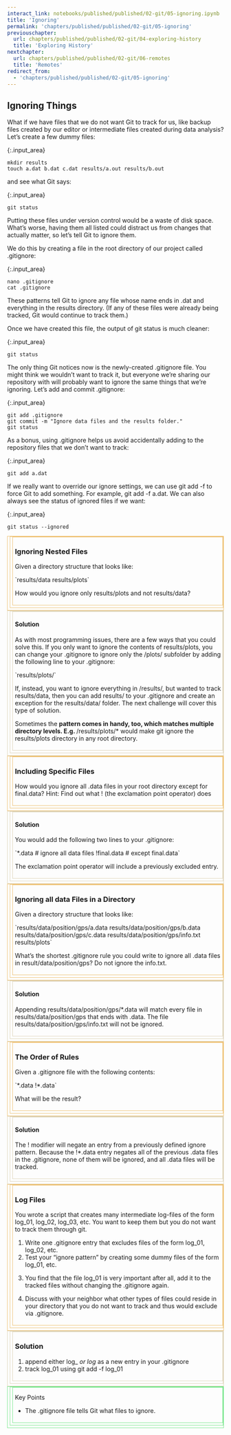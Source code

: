 ```yaml
---
interact_link: notebooks/published/published/02-git/05-ignoring.ipynb
title: 'Ignoring'
permalink: 'chapters/published/published/02-git/05-ignoring'
previouschapter:
  url: chapters/published/published/02-git/04-exploring-history
  title: 'Exploring History'
nextchapter:
  url: chapters/published/published/02-git/06-remotes
  title: 'Remotes'
redirect_from:
  - 'chapters/published/published/02-git/05-ignoring'
---
```


## Ignoring Things

What if we have files that we do not want Git to track for us, like backup files created by our editor or intermediate files created during data analysis? Let’s create a few dummy files:


{:.input_area}
```xonsh
mkdir results
touch a.dat b.dat c.dat results/a.out results/b.out
```

and see what Git says:


{:.input_area}
```xonsh
git status
```

Putting these files under version control would be a waste of disk space. What’s worse, having them all listed could distract us from changes that actually matter, so let’s tell Git to ignore them.

We do this by creating a file in the root directory of our project called .gitignore:


{:.input_area}
```xonsh
nano .gitignore
cat .gitignore
```

These patterns tell Git to ignore any file whose name ends in .dat and everything in the results directory. (If any of these files were already being tracked, Git would continue to track them.)

Once we have created this file, the output of git status is much cleaner:


{:.input_area}
```xonsh
git status
```

The only thing Git notices now is the newly-created .gitignore file. You might think we wouldn’t want to track it, but everyone we’re sharing our repository with will probably want to ignore the same things that we’re ignoring. Let’s add and commit .gitignore:


{:.input_area}
```xonsh
git add .gitignore
git commit -m "Ignore data files and the results folder."
git status
```

As a bonus, using .gitignore helps us avoid accidentally adding to the repository files that we don’t want to track:


{:.input_area}
```xonsh
git add a.dat
```

If we really want to override our ignore settings, we can use git add -f to force Git to add something. For example, git add -f a.dat. We can also always see the status of ignored files if we want:


{:.input_area}
```xonsh
git status --ignored
```

<div style='padding-left: 5px; padding-top: 0; padding-bottom: 0; padding-right: 0; border: 1px solid; border-color: #eec275; padding-bottom: 5px;'><div style='padding-left: 5px; padding-top: 0; padding-bottom: 0; padding-right: 0; border: 1px solid; border-color: #eec275; padding-bottom: 5px;'><div style='padding-left: 5px; padding-top: 0; padding-bottom: 0; padding-right: 0; border: 1px solid; border-color: #eec275; padding-bottom: 5px;'><h3>Ignoring Nested Files</h3>
<p>Given a directory structure that looks like:</p>
<p>`results/data
results/plots`</p>
<p>How would you ignore only results/plots and not results/data?</p></div></div></div>

<div style='padding-left: 5px; padding-top: 0; padding-bottom: 0; padding-right: 0; border: 1px solid; border-color: #ded4b9; padding-bottom: 5px;'><div style='padding-left: 5px; padding-top: 0; padding-bottom: 0; padding-right: 0; border: 1px solid; border-color: #ded4b9; padding-bottom: 5px;'><div style='padding-left: 5px; padding-top: 0; padding-bottom: 0; padding-right: 0; border: 1px solid; border-color: #ded4b9; padding-bottom: 5px;'><h4>Solution</h4>
<p>As with most programming issues, there are a few ways that you could solve this. If you only want to ignore the contents of results/plots, you can change your .gitignore to ignore only the /plots/ subfolder by adding the following line to your .gitignore:</p>
<p>`results/plots/`</p>
<p>If, instead, you want to ignore everything in /results/, but wanted to track results/data, then you can add results/ to your .gitignore and create an exception for the results/data/ folder. The next challenge will cover this type of solution.</p>
<p>Sometimes the <strong> pattern comes in handy, too, which matches multiple directory levels. E.g. </strong>/results/plots/* would make git ignore the results/plots directory in any root directory.</p></div></div></div>

<div style='padding-left: 5px; padding-top: 0; padding-bottom: 0; padding-right: 0; border: 1px solid; border-color: #eec275; padding-bottom: 5px;'><div style='padding-left: 5px; padding-top: 0; padding-bottom: 0; padding-right: 0; border: 1px solid; border-color: #eec275; padding-bottom: 5px;'><div style='padding-left: 5px; padding-top: 0; padding-bottom: 0; padding-right: 0; border: 1px solid; border-color: #eec275; padding-bottom: 5px;'><h3>Including Specific Files</h3>
<p>How would you ignore all .data files in your root directory except for final.data? Hint: Find out what ! (the exclamation point operator) does</p></div></div></div>

<div style='padding-left: 5px; padding-top: 0; padding-bottom: 0; padding-right: 0; border: 1px solid; border-color: #ded4b9; padding-bottom: 5px;'><div style='padding-left: 5px; padding-top: 0; padding-bottom: 0; padding-right: 0; border: 1px solid; border-color: #ded4b9; padding-bottom: 5px;'><div style='padding-left: 5px; padding-top: 0; padding-bottom: 0; padding-right: 0; border: 1px solid; border-color: #ded4b9; padding-bottom: 5px;'><h4>Solution</h4>
<p>You would add the following two lines to your .gitignore:</p>
<p>`*.data           # ignore all data files
!final.data      # except final.data`</p>
<p>The exclamation point operator will include a previously excluded entry.</p></div></div></div>

<div style='padding-left: 5px; padding-top: 0; padding-bottom: 0; padding-right: 0; border: 1px solid; border-color: #eec275; padding-bottom: 5px;'><div style='padding-left: 5px; padding-top: 0; padding-bottom: 0; padding-right: 0; border: 1px solid; border-color: #eec275; padding-bottom: 5px;'><div style='padding-left: 5px; padding-top: 0; padding-bottom: 0; padding-right: 0; border: 1px solid; border-color: #eec275; padding-bottom: 5px;'><h3>Ignoring all data Files in a Directory</h3>
<p>Given a directory structure that looks like:</p>
<p>`results/data/position/gps/a.data
results/data/position/gps/b.data
results/data/position/gps/c.data
results/data/position/gps/info.txt
results/plots`</p>
<p>What’s the shortest .gitignore rule you could write to ignore all .data files in result/data/position/gps? Do not ignore the info.txt.</p></div></div></div>

<div style='padding-left: 5px; padding-top: 0; padding-bottom: 0; padding-right: 0; border: 1px solid; border-color: #ded4b9; padding-bottom: 5px;'><div style='padding-left: 5px; padding-top: 0; padding-bottom: 0; padding-right: 0; border: 1px solid; border-color: #ded4b9; padding-bottom: 5px;'><div style='padding-left: 5px; padding-top: 0; padding-bottom: 0; padding-right: 0; border: 1px solid; border-color: #ded4b9; padding-bottom: 5px;'><h4>Solution</h4>
<p>Appending results/data/position/gps/*.data will match every file in results/data/position/gps that ends with .data. The file results/data/position/gps/info.txt will not be ignored.</p></div></div></div>

<div style='padding-left: 5px; padding-top: 0; padding-bottom: 0; padding-right: 0; border: 1px solid; border-color: #eec275; padding-bottom: 5px;'><div style='padding-left: 5px; padding-top: 0; padding-bottom: 0; padding-right: 0; border: 1px solid; border-color: #eec275; padding-bottom: 5px;'><div style='padding-left: 5px; padding-top: 0; padding-bottom: 0; padding-right: 0; border: 1px solid; border-color: #eec275; padding-bottom: 5px;'><h3>The Order of Rules</h3>
<p>Given a .gitignore file with the following contents:</p>
<p>`*.data
!*.data`</p>
<p>What will be the result?</p></div></div></div>

<div style='padding-left: 5px; padding-top: 0; padding-bottom: 0; padding-right: 0; border: 1px solid; border-color: #ded4b9; padding-bottom: 5px;'><div style='padding-left: 5px; padding-top: 0; padding-bottom: 0; padding-right: 0; border: 1px solid; border-color: #ded4b9; padding-bottom: 5px;'><div style='padding-left: 5px; padding-top: 0; padding-bottom: 0; padding-right: 0; border: 1px solid; border-color: #ded4b9; padding-bottom: 5px;'><h4>Solution</h4>
<p>The ! modifier will negate an entry from a previously defined ignore pattern. Because the !*.data entry negates all of the previous .data files in the .gitignore, none of them will be ignored, and all .data files will be tracked.</p></div></div></div>

<div style='padding-left: 5px; padding-top: 0; padding-bottom: 0; padding-right: 0; border: 1px solid; border-color: #eec275; padding-bottom: 5px;'><div style='padding-left: 5px; padding-top: 0; padding-bottom: 0; padding-right: 0; border: 1px solid; border-color: #eec275; padding-bottom: 5px;'><div style='padding-left: 5px; padding-top: 0; padding-bottom: 0; padding-right: 0; border: 1px solid; border-color: #eec275; padding-bottom: 5px;'><h3>Log Files</h3>
<p>You wrote a script that creates many intermediate log-files of the form log_01, log_02, log_03, etc. You want to keep them but you do not want to track them through git.</p>
<ol>
<li>Write one .gitignore entry that excludes files of the form log_01, log_02, etc.</li>
<li>Test your “ignore pattern” by creating some dummy files of the form log_01, etc.</li>
<li>
<p>You find that the file log_01 is very important after all, add it to the tracked files without changing the .gitignore again.</p>
</li>
<li>
<p>Discuss with your neighbor what other types of files could reside in your directory that you do not want to track and thus would exclude via .gitignore.</p>
</li>
</ol></div></div></div>

<div style='padding-left: 5px; padding-top: 0; padding-bottom: 0; padding-right: 0; border: 1px solid; border-color: #ded4b9; padding-bottom: 5px;'><div style='padding-left: 5px; padding-top: 0; padding-bottom: 0; padding-right: 0; border: 1px solid; border-color: #ded4b9; padding-bottom: 5px;'><div style='padding-left: 5px; padding-top: 0; padding-bottom: 0; padding-right: 0; border: 1px solid; border-color: #ded4b9; padding-bottom: 5px;'><h3>Solution</h3>
<ol>
<li>append either log_<em> or log</em> as a new entry in your .gitignore</li>
<li>track log_01 using git add -f log_01</li>
</ol></div></div></div>

<div style='padding-left: 5px; padding-top: 0; padding-bottom: 0; padding-right: 0; border: 1px solid; border-color: #7ae78e; padding-bottom: 5px;'><div style='padding-left: 5px; padding-top: 0; padding-bottom: 0; padding-right: 0; border: 1px solid; border-color: #7ae78e; padding-bottom: 5px;'><div style='padding-left: 5px; padding-top: 0; padding-bottom: 0; padding-right: 0; border: 1px solid; border-color: #7ae78e; padding-bottom: 5px;'><p>Key Points</p>
<ul>
<li>The .gitignore file tells Git what files to ignore.</li>
</ul></div></div></div>
